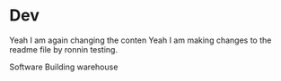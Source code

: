 
# Dev

Yeah I am again changing the conten
Yeah I am making changes to the readme file by ronnin testing.

Software Building warehouse
